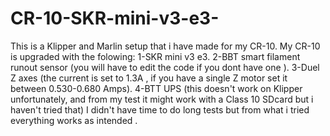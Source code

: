 # CR-10-SKR-mini-v3-e3-
This is a Klipper and Marlin setup that i have made for my CR-10. 
My CR-10 is upgraded with the folowing:
1-SKR mini v3 e3.
2-BBT smart filament runout sensor (you will have to edit the code if you dont have one ).
3-Duel Z axes (the current is set to 1.3A , if you have a single Z motor set it between 0.530-0.680 Amps).
4-BTT UPS (this doesn't work on Klipper unfortunately, and from my test  it might work with a Class 10 SDcard but i haven't tried that) 
I didn't have time to do long tests but from what i tried everything works as intended .

